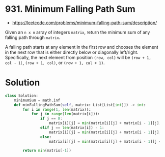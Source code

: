 # 931. Minimum Falling Path Sum

- https://leetcode.com/problems/minimum-falling-path-sum/description/

Given an `n x n` array of integers `matrix`, return the minimum sum of any falling path through `matrix`.

A falling path starts at any element in the first row and chooses the element in the next row that is either directly below or diagonally left/right. Specifically, the next element from position `(row, col)` will be `(row + 1, col - 1)`, `(row + 1, col)`, or `(row + 1, col + 1)`.

# Solution

```python
class Solution:
    minimumSum = math.inf
    def minFallingPathSum(self, matrix: List[List[int]]) -> int:
        for i in range(1, len(matrix)):
            for j in range(len(matrix[i])):
                if j == 0:
                    matrix[i][j] = min(matrix[i][j] + matrix[i - 1][j], matrix[i][j] + matrix[i - 1][j + 1])
                elif j == len(matrix[i]) - 1:
                    matrix[i][j] = min(matrix[i][j] + matrix[i - 1][j], matrix[i][j] + matrix[i - 1][j - 1])
                else:
                    matrix[i][j] = min(matrix[i][j] + matrix[i - 1][j + 1], matrix[i][j] + matrix[i - 1][j], matrix[i][j] + matrix[i - 1][j - 1])

        return min(matrix[-1])
```